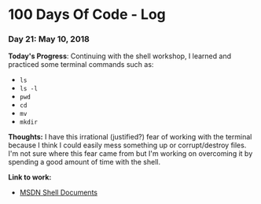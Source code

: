 # 100 Days Of Code - Log

### Day 21: May 10, 2018

**Today's Progress**:  Continuing with the shell workshop, I learned and practiced some terminal commands such as:
* `ls`
* `ls -l`
* `pwd`
* `cd`
* `mv`
* `mkdir`

**Thoughts:** I have this irrational (justified?) fear of working with the terminal because I think I could easily mess something up or corrupt/destroy files.  I'm not sure where this fear came from but I'm working on overcoming it by spending a good amount of time with the shell.

**Link to work:** 
* [MSDN Shell Documents](https://msdn.microsoft.com/en-us/library/windows/desktop/bb773177(v=vs.85).aspx)
